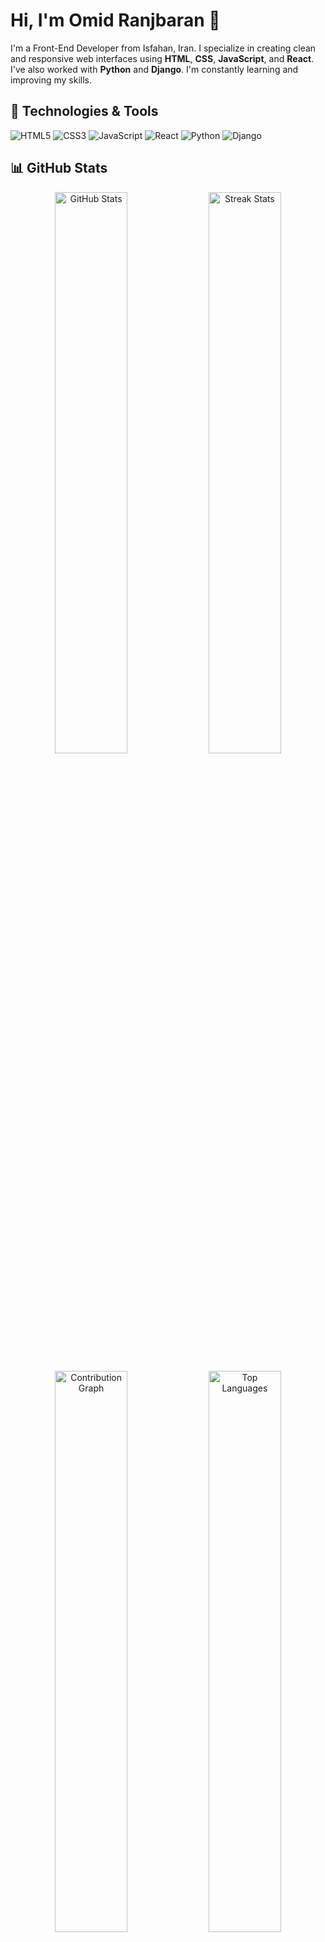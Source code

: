# Hi, I'm Omid Ranjbaran 👋

I'm a Front-End Developer from Isfahan, Iran. I specialize in creating clean and responsive web interfaces using **HTML**, **CSS**, **JavaScript**, and **React**. I've also worked with **Python** and **Django**. I'm constantly learning and improving my skills.

## 🔧 Technologies & Tools
![HTML5](https://img.shields.io/badge/HTML5-E34F26?style=for-the-badge&logo=html5&logoColor=white)
![CSS3](https://img.shields.io/badge/CSS3-1572B6?style=for-the-badge&logo=css3&logoColor=white)
![JavaScript](https://img.shields.io/badge/JavaScript-F7DF1E?style=for-the-badge&logo=javascript&logoColor=black)
![React](https://img.shields.io/badge/React-61DAFB?style=for-the-badge&logo=react&logoColor=black)
![Python](https://img.shields.io/badge/Python-3776AB?style=for-the-badge&logo=python&logoColor=white)
![Django](https://img.shields.io/badge/Django-092E20?style=for-the-badge&logo=django&logoColor=white)

## 📊 GitHub Stats

<p align="center">

  <img src="https://github-readme-stats.vercel.app/api?username=omidranjbaran&count_private=true&show_icons=true&theme=radical" alt="GitHub Stats" width="48%"/>
  
  <img src="https://github-readme-streak-stats.herokuapp.com?user=omidranjbaran&theme=radical" alt="Streak Stats" width="48%"/>
</p>

<p align="center">

  <img src="https://github-readme-activity-graph.vercel.app/graph?username=omidranjbaran&theme=github" alt="Contribution Graph" width="48%"/>
  <img src="https://github-readme-stats.vercel.app/api/top-langs/?username=omidranjbaran&layout=compact&theme=radical" alt="Top Languages" width="48%"/>
</p>

## 🛠️ My Contributions

- **Commits & Pull Requests:** The [Contribution Graph](https://github.com/omidranjbaran) above reflects my overall activity, including commits, pull requests, and more.
- I actively contribute to open source projects and continuously improve my coding skills.

## 🤝 Let's Connect
[![Instagram](https://img.shields.io/badge/Instagram-E4405F?style=for-the-badge&logo=instagram&logoColor=white)](https://instagram.com/omidranjbarann)
[![Twitter](https://img.shields.io/badge/Twitter-1DA1F2?style=for-the-badge&logo=twitter&logoColor=white)](https://twitter.com/omidranjbarann)
[![LinkedIn](https://img.shields.io/badge/LinkedIn-0077B5?style=for-the-badge&logo=linkedin&logoColor=white)](https://www.linkedin.com/in/omidranjbarann)
[![Telegram](https://img.shields.io/badge/Telegram-2CA5E0?style=for-the-badge&logo=telegram&logoColor=white)](https://t.me/omidrnn)

## 📫 How to Reach Me
- Email: [your.email@example.com](omidrn58@gmail.com)
